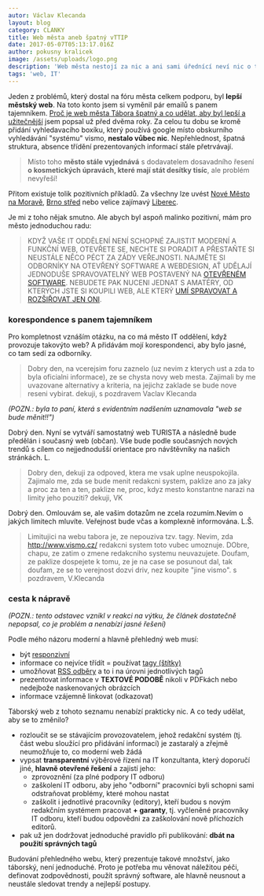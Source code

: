 ```yaml
---
autor: Václav Klecanda
layout: blog
category: CLANKY
title: Web města aneb špatný vTTIP
date: 2017-05-07T05:13:17.016Z
author: pokusny kralicek
image: /assets/uploads/logo.png
description: 'Web města nestojí za nic a ani sami úřednící neví nic o tom, jak to změnit'
tags: 'web, IT'
---
```


Jeden z problémů, který dostal na fóru města celkem podporu, byl __lepší městský web__.
Na toto konto jsem si vyměnil pár emailů s panem tajemníkem.
[Proč je web města Tábora špatný a co udělat, aby byl lepší a užitečnější](http://www.taborjinak.cz/index.php/v-mediich/23-clanky/219-proc-je-web-mesta-tabora-spatny) jsem popsal už před dvěma roky.
Za celou tu dobu se kromě přidání vyhledavacího boxíku, který používá google místo obskurního vyhledávání "systému" vismo, __nestalo vůbec nic__.
Nepřehlednost, špatná struktura, absence třídění prezentovaných informací stále přetrvávají.

> Místo toho __město stále vyjednává__ s dodavatelem dosavadního řesení __o kosmetických úpravách, které mají stát desítky tisíc__, ale problém nevyřeší!

Přitom existuje tolik pozitivních příkladů.
Za všechny lze uvést [Nové Město na Moravě](https://www.nmnm.cz/),
[Brno střed](http://www.brno-stred.cz/) nebo velice zajímavý [Liberec](http://www.liberec.cz/cz/).

Je mi z toho nějak smutno. Ale abych byl aspoň malinko pozitivní, mám pro město jednoduchou radu:

> KDYŽ VAŠE IT ODDĚLENÍ NENÍ SCHOPNÉ ZAJISTIT MODERNÍ A FUNKČNÍ WEB,
OTEVŘETE SE, NECHTE SI PORADIT A PŘESTAŇTE SI NEUSTÁLE NĚCO PÉCT ZA ZÁDY VEŘEJNOSTI.
NAJMĚTE SI ODBORNÍKY NA OTEVŘENÝ SOFTWARE A WEBDESIGN,
AŤ UDĚLAJÍ JEDNODUŠE SPRAVOVATELNÝ WEB POSTAVENÝ NA [OTEVŘENÉM SOFTWARE](https://cs.wikipedia.org/wiki/Otev%C5%99en%C3%BD_software).
NEBUDETE PAK NUCENI JEDNAT S AMATÉRY, OD KTERÝCH JSTE SI KOUPILI WEB,
ALE KTERÝ [UMÍ SPRAVOVAT A ROZŠIŘOVAT JEN ONI](https://cs.wikipedia.org/wiki/Propriet%C3%A1rn%C3%AD_uzam%C4%8Den%C3%AD).

### korespondence s panem tajemníkem

Pro kompletnost vznáším otázku, na co má město IT oddělení, když provozuje takovýto web?
A přidávám mojí korespondenci, aby bylo jasné, co tam sedí za odborníky.

> Dobry den,
na vcerejsim foru zaznelo (uz nevim z kterych ust a zda to byla
oficialni informace), ze se chysta novy web mesta.
Zajimali by me uvazovane alternativy a kriteria, na jejichz zaklade se
bude nove reseni vybirat.
dekuji, s pozdravem Vaclav Klecanda

*(POZN.: byla to paní, která s evidentním nadšením uznamovala "web se bude měnit!!")*

Dobrý den.
Nyní se vytváří samostatný web TURISTA a následně bude předělán i
současný web (občan). Vše bude podle současných nových trendů s cílem
co nejjednodušší orientace pro návštěvníky na našich stránkách.
L.

> Dobry den,
dekuji za odpoved, ktera me vsak uplne neuspokojila. Zajimalo me, zda
se bude menit redakcni system, paklize ano za jaky a proc za ten a
ten, paklize ne, proc, kdyz mesto konstantne narazi na limity jeho
pouziti?
dekuji, VK

Dobrý den.
Omlouvám se, ale vašim dotazům ne zcela rozumím.Nevím o jakých
limitech mluvíte. Veřejnost bude včas a komplexně informována.
L.Š.

> Limitujici na webu tabora je, ze nepouziva tzv. tagy. Nevim, zda
http://www.vismo.cz/ redakcni system toto vubec umoznuje.
DObre, chapu, ze zatim o zmene redakcniho systemu neuvazujete. Doufam,
ze paklize dospejete k tomu, ze je na case se posunout dal, tak
doufam, ze se to verejnost dozvi driv, nez koupite "jine vismo".
s pozdravem, V.Klecanda

### cesta k nápravě

*(POZN.:
tento odstavec vznikl v reakci na výtku,
že článek dostatečně nepopsal, co je problém a nenabízí jasné řešení)*

Podle mého názoru moderní a hlavně přehledný web musí:

- být [responzivní](https://cs.wikipedia.org/wiki/Responzivn%C3%AD_web_design)
- informace co nejvíce třídít = používat [tagy (štítky)](http://www.adaptic.cz/znalosti/slovnicek/tag/)
- umožňovat [RSS odběry](https://cs.wikipedia.org/wiki/RSS) a to i na úrovni jednotlivých tagů
- prezentovat informace v __TEXTOVÉ PODOBĚ__ nikoli v PDFkách nebo nedejbože naskenovaných obrázcích
- informace vzájemně linkovat (odkazovat)

Táborský web z tohoto seznamu nenabízí prakticky nic.
A co tedy udělat, aby se to změnilo?

- rozloučit se se stávajícím provozovatelem, jehož redakční systém
(tj. část webu sloužící pro přidávání informací) je zastaralý
a zřejmě neumožňuje to, co moderní web žádá
- vypsat __transparentní__ výběrové řízení na IT konzultanta,
který doporučí jiné, __hlavně otevřené řešení__ a zajistí jeho:
  - zprovoznění (za plné podpory IT odboru)
  - zaškolení IT odboru, aby jeho "odborní" pracovníci byli schopni sami odstraňovat problémy, které mohou nastat
  - zaškolit i jednotlivé pracovníky (editory), kteří budou s novým redakčním systémem pracovat __+ garanty__, tj. vyčleněné pracovníky IT odboru, kteří budou odpovědni za zaškolování nově příchozích editorů.
- pak už jen dodržovat jednoduché pravidlo při publikování: __dbát na použití správných tagů__

Budování přehledného webu, který prezentuje takové množství, jako táborský, není jednoduché.
Proto je potřeba mu věnovat náležitou péči, definovat zodpovědnosti, použít správný software, ale hlavně neusnout a neustále sledovat trendy a nejlepší postupy.





